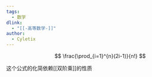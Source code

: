 ```yaml
---
tags:
  - 数学
dlink:
  - "[[-高等数学-]]"
author:
  - Cyletix
---
```

$$
\frac{\prod_{i=1}^{n}(2i-1)}{n!}
$$

这个公式的化简依赖[[双阶乘]]的性质
